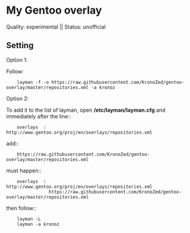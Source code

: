 My Gentoo overlay
==================

Quality: experimental || Status: unofficial

Setting
---------
Option 1:

Follow:

        layman -f -o https://raw.githubusercontent.com/KronoZed/gentoo-overlay/master/repositories.xml -a kronoz


Option 2:

To add it to the list of layman, open **/etc/layman/layman.cfg** and immediately after the line::

        overlays  : http://www.gentoo.org/proj/en/overlays/repositories.xml

add::

        https://raw.githubusercontent.com/KronoZed/gentoo-overlay/master/repositories.xml

must happen::

        overlays  : http://www.gentoo.org/proj/en/overlays/repositories.xml
                    https://raw.githubusercontent.com/KronoZed/gentoo-overlay/master/repositories.xml

then follow::

        layman -L
        layman -a kronoz
